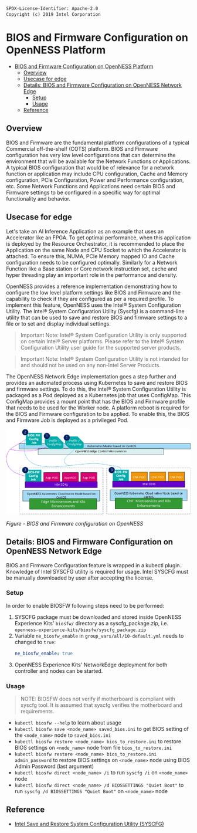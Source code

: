 ```text
SPDX-License-Identifier: Apache-2.0
Copyright (c) 2019 Intel Corporation
```

# BIOS and Firmware Configuration on OpenNESS Platform

- [BIOS and Firmware Configuration on OpenNESS Platform](#bios-and-firmware-configuration-on-openness-platform)
  - [Overview](#overview)
  - [Usecase for edge](#usecase-for-edge)
  - [Details: BIOS and Firmware Configuration on OpenNESS Network Edge](#details-bios-and-firmware-configuration-on-openness-network-edge)
    - [Setup](#setup)
    - [Usage](#usage)
  - [Reference](#reference)

## Overview

BIOS and Firmware are the fundamental platform configurations of a typical Commercial off-the-shelf (COTS) platform. BIOS and Firmware configuration has very low level configurations that can determine the environment that will be available for the Network Functions or Applications. A typical BIOS configuration that would be of relevance for a network function or application may include CPU configuration, Cache and Memory configuration, PCIe Configuration, Power and Performance configuration, etc. Some Network Functions and Applications need certain BIOS and Firmware settings to be configured in a specific way for optimal functionality and behavior.

## Usecase for edge

Let's take an AI Inference Application as an example that uses an Accelerator like an FPGA. To get optimal performance, when this application is deployed by the Resource Orchestrator, it is recommended to place the Application on the same Node and CPU Socket to which the Accelerator is attached. To ensure this, NUMA, PCIe Memory mapped IO and Cache configuration needs to be configured optimally. Similarly for a Network Function like a Base station or Core network instruction set, cache and hyper threading play an important role in the performance and density.

OpenNESS provides a reference implementation demonstrating how to configure the low level platform settings like BIOS and Firmware and the capability to check if they are configured as per a required profile. To implement this feature, OpenNESS uses the Intel® System Configuration Utility. The Intel® System Configuration Utility (Syscfg) is a command-line utility that can be used to save and restore BIOS and firmware settings to a file or to set and display individual settings.

> Important Note: Intel® System Configuration Utility is only supported on certain Intel® Server platforms. Please refer to the Intel® System Configuration Utility user guide for the supported server products.

> Important Note: Intel® System Configuration Utility is not intended for and should not be used on any non-Intel Server Products.

The OpenNESS Network Edge implementation goes a step further and provides an automated process using Kubernetes to save and restore BIOS and firmware settings. To do this, the Intel® System Configuration Utility is packaged as a Pod deployed as a Kubernetes job that uses ConfigMap. This ConfigMap provides a mount point that has the BIOS and Firmware profile that needs to be used for the Worker node. A platform reboot is required for the BIOS and Firmware configuration to be applied. To enable this, the BIOS and Firmware Job is deployed as a privileged Pod.

 ![BIOS and Firmware configuration on OpenNESS](biosfw-images/openness_biosfw.png)

 _Figure - BIOS and Firmware configuration on OpenNESS_

## Details: BIOS and Firmware Configuration on OpenNESS Network Edge

BIOS and Firmware Configuration feature is wrapped in a kubectl plugin.
Knowledge of Intel SYSCFG utility is required for usage.
Intel SYSCFG must be manually downloaded by user after accepting the license.

### Setup

In order to enable BIOSFW following steps need to be performed:
1. SYSCFG package must be downloaded and stored inside OpenNESS Experience Kits' `biosfw/` directory as a syscfg_package.zip, i.e.
`openness-experience-kits/biosfw/syscfg_package.zip`
2. Variable `ne_biosfw_enable` in `group_vars/all/10-default.yml` needs to changed to `true`:
   ```yaml
   ne_biosfw_enable: true
   ```
3. OpenNESS Experience Kits' NetworkEdge deployment for both controller and nodes can be started.

### Usage

> NOTE: BIOSFW does not verify if motherboard is compliant with syscfg tool. It is assumed that syscfg verifies the motherboard and requirements.

* `kubectl biosfw --help` to learn about usage
* `kubectl biosfw save <node_name> saved_bios.ini` to get BIOS setting of the `<node_name>` node to `saved_bios.ini`
* `kubectl biosfw restore <node_name> bios_to_restore.ini` to restore BIOS settings on `<node_name>` node from file `bios_to_restore.ini`
* `kubectl biosfw restore <node_name> bios_to_restore.ini admin_password` to restore BIOS settings on `<node_name>` node using BIOS Admin Password (last argument)
* `kubectl biosfw direct <node_name> /i` to run `syscfg /i` on `<node_name>` node
* `kubectl biosfw direct <node_name> /d BIOSSETTINGS "Quiet Boot"` to run `syscfg /d BIOSSETTINGS "Quiet Boot"` on `<node_name>` node

## Reference
- [Intel Save and Restore System Configuration Utility (SYSCFG)](https://downloadcenter.intel.com/download/28713/Save-and-Restore-System-Configuration-Utility-SYSCFG-)

